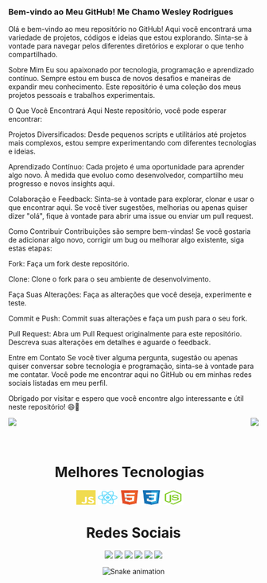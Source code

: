 ### Bem-vindo ao Meu GitHub! Me Chamo Wesley Rodrigues
Olá e bem-vindo ao meu repositório no GitHub! Aqui você encontrará uma variedade de projetos, códigos e ideias que estou explorando. Sinta-se à vontade para navegar pelos diferentes diretórios e explorar o que tenho compartilhado.

Sobre Mim
Eu sou apaixonado por tecnologia, programação e aprendizado contínuo. Sempre estou em busca de novos desafios e maneiras de expandir meu conhecimento. Este repositório é uma coleção dos meus projetos pessoais e trabalhos experimentais.

O Que Você Encontrará Aqui
Neste repositório, você pode esperar encontrar:

Projetos Diversificados: Desde pequenos scripts e utilitários até projetos mais complexos, estou sempre experimentando com diferentes tecnologias e ideias.

Aprendizado Contínuo: Cada projeto é uma oportunidade para aprender algo novo. À medida que evoluo como desenvolvedor, compartilho meu progresso e novos insights aqui.

Colaboração e Feedback: Sinta-se à vontade para explorar, clonar e usar o que encontrar aqui. Se você tiver sugestões, melhorias ou apenas quiser dizer "olá", fique à vontade para abrir uma issue ou enviar um pull request.

Como Contribuir
Contribuições são sempre bem-vindas! Se você gostaria de adicionar algo novo, corrigir um bug ou melhorar algo existente, siga estas etapas:

Fork: Faça um fork deste repositório.

Clone: Clone o fork para o seu ambiente de desenvolvimento.

Faça Suas Alterações: Faça as alterações que você deseja, experimente e teste.

Commit e Push: Commit suas alterações e faça um push para o seu fork.

Pull Request: Abra um Pull Request originalmente para este repositório. Descreva suas alterações em detalhes e aguarde o feedback.

Entre em Contato
Se você tiver alguma pergunta, sugestão ou apenas quiser conversar sobre tecnologia e programação, sinta-se à vontade para me contatar. Você pode me encontrar aqui no GitHub ou em minhas redes sociais listadas em meu perfil.

Obrigado por visitar e espero que você encontre algo interessante e útil neste repositório! 😄🚀

<div>
  <img  height="180em" src="https://github-readme-stats.vercel.app/api?username=dev-ley&show_icons=true&theme=great-gatsby&include_all_commits=true&count_private=true"/>
  <img align="right" height="180em" src="https://github-readme-stats.vercel.app/api/top-langs/?username=dev-ley&layout=compact&langs_count=16&theme=great-gatsby"/>
</div>

<br>

<div  align="center"> 
  <div style="display: inline_block"><br>
    <h1 align="center">Melhores Tecnologias</h1>
    <img align="center" height="30" width="40" alt="js-icon"  src="https://raw.githubusercontent.com/devicons/devicon/master/icons/javascript/javascript-plain.svg">
    <img align="center" height="30" width="40" alt="react-icon" src="https://raw.githubusercontent.com/devicons/devicon/master/icons/react/react-original.svg">
    <img align="center" height="30" width="40" alt="html-icon" src="https://raw.githubusercontent.com/devicons/devicon/master/icons/html5/html5-original.svg">
    <img align="center" height="30" width="40" alt="css-icon" src="https://raw.githubusercontent.com/devicons/devicon/master/icons/css3/css3-original.svg">
    <img align="center" height="30" width="40" alt="nodejs-icon" src="https://raw.githubusercontent.com/devicons/devicon/master/icons/nodejs/nodejs-original.svg">
   </div>
    
  
  <h1 align="center">Redes Sociais</h1>
  <div> 
  <a href="https://www.youtube.com/channel/UC_-uuuZbY0AAt9CViNzvc-Q" target="_blank"><img src="https://img.shields.io/badge/YouTube-FF0000?style=for-the-badge&logo=youtube&logoColor=white" target="_blank"></a>
  <a href="https://instagram.com/rafaballerini" target="_blank"><img src="https://img.shields.io/badge/-Instagram-%23E4405F?style=for-the-badge&logo=instagram&logoColor=white" target="_blank"></a>
 	<a href="https://www.twitch.tv/rafaballerinii" target="_blank"><img src="https://img.shields.io/badge/Twitch-9146FF?style=for-the-badge&logo=twitch&logoColor=white" target="_blank"></a>
 <a href="https://discord.gg/wagxzStdcR" target="_blank"><img src="https://img.shields.io/badge/Discord-7289DA?style=for-the-badge&logo=discord&logoColor=white" target="_blank"></a> 
  <a href = "mailto:contatorafaballerini@gmail.com"><img src="https://img.shields.io/badge/-Gmail-%23333?style=for-the-badge&logo=gmail&logoColor=white" target="_blank"></a>
  <a href="https://www.linkedin.com/in/rafaella-ballerini-45875016a" target="_blank"><img src="https://img.shields.io/badge/-LinkedIn-%230077B5?style=for-the-badge&logo=linkedin&logoColor=white" target="_blank"></a> 
  
</div>
  
![Snake animation](https://github.com/LuigiGF/LuigiGF/blob/output/github-contribution-grid-snake.svg)
